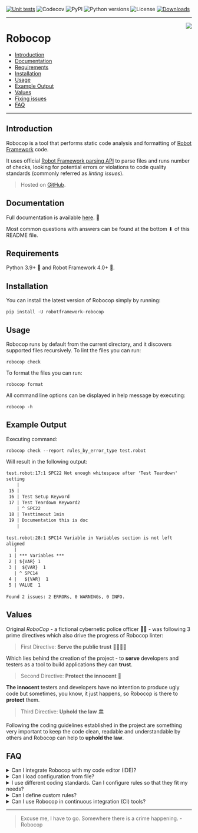 [![Unit tests](https://github.com/MarketSquare/robotframework-robocop/actions/workflows/unit-tests.yml/badge.svg)](https://github.com/MarketSquare/robotframework-robocop/actions/workflows/unit-tests.yml "GitHub Workflow Unit Tests Status")
![Codecov](https://img.shields.io/codecov/c/github/MarketSquare/robotframework-robocop/master "Code coverage on master branch")
![PyPI](https://img.shields.io/pypi/v/robotframework-robocop?label=version "PyPI package version")
![Python versions](https://img.shields.io/pypi/pyversions/robotframework-robocop "Supported Python versions")
![License](https://img.shields.io/pypi/l/robotframework-robocop "PyPI - License")
[![Downloads](https://static.pepy.tech/personalized-badge/robotframework-robocop?period=total&units=international_system&left_color=grey&right_color=orange&left_text=downloads)](https://pepy.tech/project/robotframework-robocop)

---

<img style="float:right" src="https://raw.githubusercontent.com/MarketSquare/robotframework-robocop/master/docs/images/robocop_logo_small.png">

Robocop
===============

- [Introduction](#introduction)
- [Documentation](#documentation)
- [Requirements](#requirements)
- [Installation](#installation)
- [Usage](#usage)
- [Example Output](#example-output)
- [Values](#values)
- [Fixing issues](#fixing-issues)
- [FAQ](#faq)

---

Introduction
------------

Robocop is a tool that performs static code analysis and formatting of [Robot Framework](https://github.com/robotframework/robotframework) code.

It uses official [Robot Framework parsing API](https://robot-framework.readthedocs.io/en/stable/) to parse files and runs number of checks,
looking for potential errors or violations to code quality standards (commonly referred as *linting issues*).

> Hosted on [GitHub](https://github.com/MarketSquare/robotframework-robocop).

Documentation
-------------

Full documentation is available [here](https://robocop.readthedocs.io). :open_book:

Most common questions with answers can be found at the bottom ⬇ of this README file.

Requirements
------------

Python 3.9+ :snake: and Robot Framework 4.0+ :robot:.

Installation
------------

You can install the latest version of Robocop simply by running:

```
pip install -U robotframework-robocop
```


Usage
-----

Robocop runs by default from the current directory, and it discovers supported files recursively.
To lint the files you can run:

```
robocop check
```

To format the files you can run:

```commandline
robocop format
```

All command line options can be displayed in help message by executing:

```
robocop -h
```

Example Output
--------------

Executing command:

```
robocop check --report rules_by_error_type test.robot
```


Will result in the following output:

```text
test.robot:17:1 SPC22 Not enough whitespace after 'Test Teardown' setting
    |
 15 |
 16 | Test Setup Keyword
 17 | Test Teardown Keyword2
    | ^ SPC22
 18 | Testtimeout 1min
 19 | Documentation this is doc
    |

test.robot:28:1 SPC14 Variable in Variables section is not left aligned
   |
 1 | *** Variables ***
 2 | ${VAR} 1
 3 |  ${VAR}  1
   | ^ SPC14
 4 |   ${VAR}  1
 5 | VALUE  1

Found 2 issues: 2 ERRORs, 0 WARNINGs, 0 INFO.
```

Values
-------
Original *RoboCop* - a fictional cybernetic police officer :policeman: - was following 3 prime directives
which also drive the progress of Robocop linter:

> First Directive: **Serve the public trust** :family_man_woman_girl_boy:

Which lies behind the creation of the project - to **serve** developers and testers as a tool to build applications they can **trust**.

> Second Directive: **Protect the innocent** :baby:

**The innocent** testers and developers have no intention to produce ugly code but sometimes, you know, it just happens,
so Robocop is there to **protect** them.

> Third Directive: **Uphold the law** :classical_building:

Following the coding guidelines established in the project are something very important to keep the code clean,
readable and understandable by others and Robocop can help to **uphold the law**.

FAQ
---
<details>
  <summary>Can I integrate Robocop with my code editor (IDE)?</summary>

  TODO: Update with dbhiel plugin.
  **Yes**, Robocop integrates nicely with popular IDEs like PyCharm or VSCode
  thanks to [Robot Framework Language Server](https://github.com/robocorp/robotframework-lsp).
  Read simple manual (README) in that project to figure out how to install & use it.

  TODO: update screenshot
  You can also use Robocop in PyCharm easily as an external tool.
  To configure it, go to: `File` → `Settings` → `Tools` → `External Tools`
  and click `+` icon. Then put values based on
  [official instructions](https://www.jetbrains.com/help/pycharm/configuring-third-party-tools.html)
  or this screenshot:

  ![Robocop](docs/images/robocop_external_tool.jpg)

  If you're using Python virtual environment in your project,
  make sure to provide correct path to robocop.exe located in `venv\Scripts\robocop.exe`.
  Now, you can run Robocop by right-clicking on a file or directory and choosing
  `External tools` → `Robocop`.

  We suggest also to add a keyboard shortcut (e.g. `Ctrl + , (comma)`)
  to quickly run Robocop on selected files. You can map the shortcut in `Settings` → `Keymap`.
</details>

<details>
  <summary>Can I load configuration from file?</summary>

  **Yes**, you can use toml-based configuration files:

  **`.robocop` file**
  **`pyproject.toml` file**

  The difference between two is that ``pyproject.toml`` file does require ``[tool.robocop]`` sections while ``.robocop``
  do not.

  Example configuration file:

  ```toml
  [tool.robocop]
  exclude = ["deprecated.robot"]
  
  [tool.robocop.lint]
  select = [
    "rulename",
    "ruleid"
  ]
  configure = [
      "line-too-long.line_length=110"
  ]
  
  [tool.robocop.format]
  select = ["NormalizeNewLines"]
  configure = [
      "NormalizeNewLines.flatten_lines=True"
  ]
  ```

  Multiple configuration files are supported. However, global-like options such as ``--verbose`` or ``--reports`` are
  only loaded from top configuration file.

</details>

<details>
  <summary>I use different coding standards. Can I configure rules so that they fit my needs?</summary>

  **Yes**, some rules and formatters are configurable. You can find the configuration details in the documentation or
  by running:

  ```commandline
  robocop docs rule_name_or_id
  robocop docs formatter_name
  ```

  Configuring is done by using `-c / --configure` command line option followed by pattern
  `<name>.<param_name>=<value>` where:
  - `<name>` can either be rule name or its id, or formatter name
  - `<param_name>` is a public name of the parameter
  - `<value>` is a desired value of the parameter

  For example:

  ```
  robocop check --configure line-too-long.line_length=140
  ```

  ---
  Each rule's severity can also be overwritten. Possible values are
  `e/error`, `w/warning` or `i/info` and are case-insensitive. Example:

  ```
  robocop check -c too-long-test-case.severity=e
  ```

  ---
  If there are special cases in your code that violate the rules,
  you can also exclude them in the source code.

  Example:

  ```
  Keyword with lowercased name  # robocop: off
  ```

  More about it in  TODO check docs urls
  [our documentation](https://robocop.readthedocs.io/en/stable/including_rules.html#ignore-rule-from-source-code).

</details>

<details>
  <summary>Can I define custom rules?</summary>

  **Yes**, you can define and include custom rules using `--custom-rules` command line option
  by providing a path to a file containing your rule(s):
  ```
  robocop --custom-rules my/own/rule.py --custom-rules rules.py,external_rules.py
  ```

  If you feel that your rule is very helpful and should be included in Robocop permanently,
  you can always share your solution by
  [submitting a pull request](https://github.com/MarketSquare/robotframework-robocop/pulls).
  You can also share your idea by
  [creating an issue](https://github.com/MarketSquare/robotframework-robocop/issues/new/choose).

  More about external rules with code examples in
  [our documentation](https://robocop.readthedocs.io/en/stable/external_rules.html).
</details>

<details>
  <summary>Can I use Robocop in continuous integration (CI) tools?</summary>

  TODO: docs urls
  **Yes**, it is easy to integrate Robocop with CI and other tools.
  For more details read [our documentation](https://robocop.readthedocs.io/en/stable/ci.html).

</details>

----

> Excuse me, I have to go. Somewhere there is a crime happening. - Robocop
